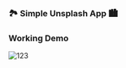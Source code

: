 ### 🏞 Simple Unsplash App 🏙 
### Working Demo
![123](https://user-images.githubusercontent.com/64978825/147158788-13729e8f-9e86-448c-a351-b31a72324b59.gif)
